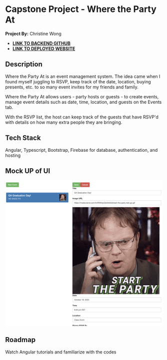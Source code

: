 # Capstone Project - Where the Party At

**Project By:** Christine Wong
- [**LINK TO BACKEND GITHUB**](https://github.com/cwon07/wtpa_backend)
- [**LINK TO DEPLOYED WEBSITE**](https://wtpa-afd8c.web.app/)

## Description

Where the Party At is an event management system. The idea came when I found myself juggling to RSVP, keep track of the date, location, buying presents, etc. to so many event invites for my friends and family. 

Where the Party At allows users - party hosts or guests - to create events, manage event details such as date, time, location, and guests on the Events tab.

With the RSVP list, the host can keep track of the guests that have RSVP'd with details on how many extra people they are bringing. 

## Tech Stack

Angular, Typescript, Bootstrap, Firebase for database, authentication, and hosting

## Mock UP of UI

 ![Desktop View](wtpa/src/app/shared/UI.png)


## Roadmap

Watch Angular tutorials and familiarize with the codes
